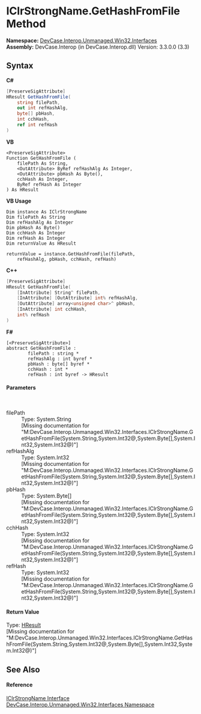 # IClrStrongName.GetHashFromFile Method 
 

**Namespace:**&nbsp;<a href="N_DevCase_Interop_Unmanaged_Win32_Interfaces">DevCase.Interop.Unmanaged.Win32.Interfaces</a><br />**Assembly:**&nbsp;DevCase.Interop (in DevCase.Interop.dll) Version: 3.3.0.0 (3.3)

## Syntax

**C#**<br />
``` C#
[PreserveSigAttribute]
HResult GetHashFromFile(
	string filePath,
	out int refHashAlg,
	byte[] pbHash,
	int cchHash,
	ref int refHash
)
```

**VB**<br />
``` VB
<PreserveSigAttribute>
Function GetHashFromFile ( 
	filePath As String,
	<OutAttribute> ByRef refHashAlg As Integer,
	<OutAttribute> pbHash As Byte(),
	cchHash As Integer,
	ByRef refHash As Integer
) As HResult
```

**VB Usage**<br />
``` VB Usage
Dim instance As IClrStrongName
Dim filePath As String
Dim refHashAlg As Integer
Dim pbHash As Byte()
Dim cchHash As Integer
Dim refHash As Integer
Dim returnValue As HResult

returnValue = instance.GetHashFromFile(filePath, 
	refHashAlg, pbHash, cchHash, refHash)
```

**C++**<br />
``` C++
[PreserveSigAttribute]
HResult GetHashFromFile(
	[InAttribute] String^ filePath, 
	[InAttribute] [OutAttribute] int% refHashAlg, 
	[OutAttribute] array<unsigned char>^ pbHash, 
	[InAttribute] int cchHash, 
	int% refHash
)
```

**F#**<br />
``` F#
[<PreserveSigAttribute>]
abstract GetHashFromFile : 
        filePath : string * 
        refHashAlg : int byref * 
        pbHash : byte[] byref * 
        cchHash : int * 
        refHash : int byref -> HResult 

```


#### Parameters
&nbsp;<dl><dt>filePath</dt><dd>Type: System.String<br />\[Missing <param name="filePath"/> documentation for "M:DevCase.Interop.Unmanaged.Win32.Interfaces.IClrStrongName.GetHashFromFile(System.String,System.Int32@,System.Byte[],System.Int32,System.Int32@)"\]</dd><dt>refHashAlg</dt><dd>Type: System.Int32<br />\[Missing <param name="refHashAlg"/> documentation for "M:DevCase.Interop.Unmanaged.Win32.Interfaces.IClrStrongName.GetHashFromFile(System.String,System.Int32@,System.Byte[],System.Int32,System.Int32@)"\]</dd><dt>pbHash</dt><dd>Type: System.Byte[]<br />\[Missing <param name="pbHash"/> documentation for "M:DevCase.Interop.Unmanaged.Win32.Interfaces.IClrStrongName.GetHashFromFile(System.String,System.Int32@,System.Byte[],System.Int32,System.Int32@)"\]</dd><dt>cchHash</dt><dd>Type: System.Int32<br />\[Missing <param name="cchHash"/> documentation for "M:DevCase.Interop.Unmanaged.Win32.Interfaces.IClrStrongName.GetHashFromFile(System.String,System.Int32@,System.Byte[],System.Int32,System.Int32@)"\]</dd><dt>refHash</dt><dd>Type: System.Int32<br />\[Missing <param name="refHash"/> documentation for "M:DevCase.Interop.Unmanaged.Win32.Interfaces.IClrStrongName.GetHashFromFile(System.String,System.Int32@,System.Byte[],System.Int32,System.Int32@)"\]</dd></dl>

#### Return Value
Type: <a href="T_DevCase_Interop_Unmanaged_Win32_Enums_HResult">HResult</a><br />\[Missing <returns> documentation for "M:DevCase.Interop.Unmanaged.Win32.Interfaces.IClrStrongName.GetHashFromFile(System.String,System.Int32@,System.Byte[],System.Int32,System.Int32@)"\]

## See Also


#### Reference
<a href="T_DevCase_Interop_Unmanaged_Win32_Interfaces_IClrStrongName">IClrStrongName Interface</a><br /><a href="N_DevCase_Interop_Unmanaged_Win32_Interfaces">DevCase.Interop.Unmanaged.Win32.Interfaces Namespace</a><br />